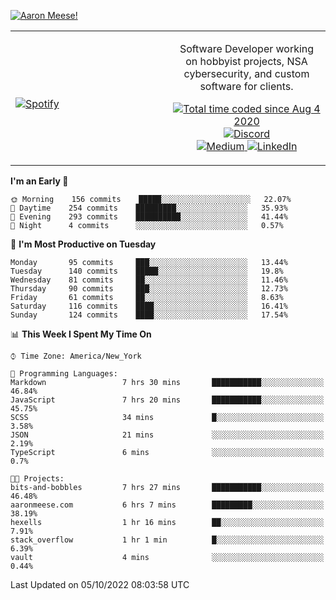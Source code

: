 [![Aaron Meese!](https://user-images.githubusercontent.com/17814535/88975338-a2aabf00-d27f-11ea-963f-8a19608716b4.png)](https://github.com/ajmeese7/readme-ascii "README ASCII")

<!-- Modified from project here: https://github.com/novatorem/novatorem -->
<table width="100%">
  <tr>
  <td width="50%">

&nbsp; <br> [![Spotify](https://ajmeese7.vercel.app/api/spotify)](https://open.spotify.com/user/ajmeese)

  </td>
  <td width="50%">
    <p align="center">
    Software Developer working on hobbyist projects, NSA cybersecurity, and custom software for clients.
    </p>
    <p align="center">
      <a href="https://wakatime.com/@f726891d-3b02-46cd-9b60-e8c59f9e2b14">
        <img src="https://wakatime.com/badge/user/f726891d-3b02-46cd-9b60-e8c59f9e2b14.svg" alt="Total time coded since Aug 4 2020" title="WakaTime" />
      </a>
      <a href="http://link.aaronmeese.com/discord">
        <img src="https://img.shields.io/badge/discord-ajmeese7%234835-369?style=flat-square&logo=discord&logoColor=white&color=purple" alt="Discord" title="Discord">
      </a>
      <br />
      <a href="https://link.aaronmeese.com/medium">
        <img src="https://img.shields.io/badge/medium-ajmeese7-1DB954?style=flat-square&logo=medium&logoColor=white" alt="Medium" title="Medium">
      </a>
      <a href="https://link.aaronmeese.com/linkedin">
        <img src="https://img.shields.io/badge/linkedIn-aaronmeese-1DB954?style=flat-square&logo=linkedin&logoColor=white&color=blue" alt="LinkedIn" title="LinkedIn">
      </a>
    </p>
  </td>

</table>

[//]: <> (The `&nbsp;` is to have Aphelion take up more space)

<!--START_SECTION:waka-->
**I'm an Early 🐤** 

```text
🌞 Morning    156 commits    █████░░░░░░░░░░░░░░░░░░░░   22.07% 
🌆 Daytime    254 commits    █████████░░░░░░░░░░░░░░░░   35.93% 
🌃 Evening    293 commits    ██████████░░░░░░░░░░░░░░░   41.44% 
🌙 Night      4 commits      ░░░░░░░░░░░░░░░░░░░░░░░░░   0.57%

```
📅 **I'm Most Productive on Tuesday** 

```text
Monday       95 commits     ███░░░░░░░░░░░░░░░░░░░░░░   13.44% 
Tuesday      140 commits    █████░░░░░░░░░░░░░░░░░░░░   19.8% 
Wednesday    81 commits     ██░░░░░░░░░░░░░░░░░░░░░░░   11.46% 
Thursday     90 commits     ███░░░░░░░░░░░░░░░░░░░░░░   12.73% 
Friday       61 commits     ██░░░░░░░░░░░░░░░░░░░░░░░   8.63% 
Saturday     116 commits    ████░░░░░░░░░░░░░░░░░░░░░   16.41% 
Sunday       124 commits    ████░░░░░░░░░░░░░░░░░░░░░   17.54%

```


📊 **This Week I Spent My Time On** 

```text
⌚︎ Time Zone: America/New_York

💬 Programming Languages: 
Markdown                 7 hrs 30 mins       ███████████░░░░░░░░░░░░░░   46.84% 
JavaScript               7 hrs 20 mins       ███████████░░░░░░░░░░░░░░   45.75% 
SCSS                     34 mins             █░░░░░░░░░░░░░░░░░░░░░░░░   3.58% 
JSON                     21 mins             ░░░░░░░░░░░░░░░░░░░░░░░░░   2.19% 
TypeScript               6 mins              ░░░░░░░░░░░░░░░░░░░░░░░░░   0.7%

🐱‍💻 Projects: 
bits-and-bobbles         7 hrs 27 mins       ███████████░░░░░░░░░░░░░░   46.48% 
aaronmeese.com           6 hrs 7 mins        █████████░░░░░░░░░░░░░░░░   38.19% 
hexells                  1 hr 16 mins        ██░░░░░░░░░░░░░░░░░░░░░░░   7.91% 
stack_overflow           1 hr 1 min          █░░░░░░░░░░░░░░░░░░░░░░░░   6.39% 
vault                    4 mins              ░░░░░░░░░░░░░░░░░░░░░░░░░   0.44%

```


 Last Updated on 05/10/2022 08:03:58 UTC
<!--END_SECTION:waka-->
